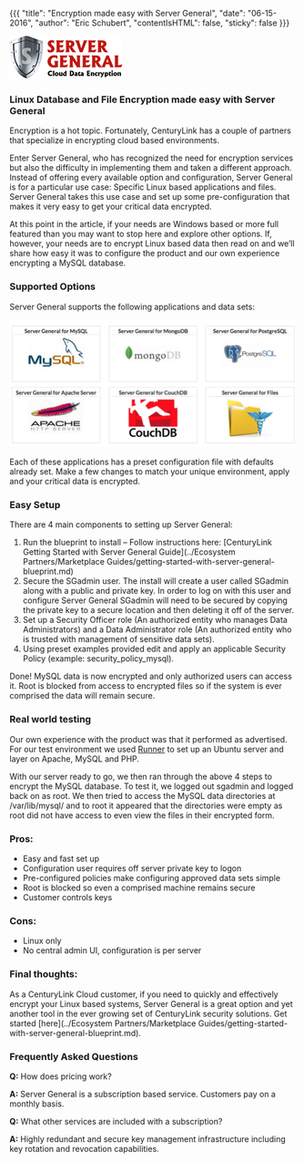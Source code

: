{{{
"title": "Encryption made easy with Server General",
"date": "06-15-2016",
"author": "Eric Schubert",
"contentIsHTML": false,
"sticky": false
}}}

![Server General logo](../images/sglogo.png)

### Linux Database and File Encryption made easy with Server General

Encryption is a hot topic. Fortunately, CenturyLink has a couple of partners that specialize in encrypting cloud based environments.

Enter Server General, who has recognized the need for encryption services but also the difficulty in implementing them and taken a different approach. Instead of offering every available option and configuration, Server General is for a particular use case: Specific Linux based applications and files. Server General takes this use case and set up some pre-configuration that makes it very easy to get your critical data encrypted.

At this point in the article, if your needs are Windows based or more full featured than you may want to stop here and explore other options. If, however, your needs are to encrypt Linux based data then read on and we’ll share how easy it was to configure the product and our own experience encrypting a MySQL database.


### Supported Options
Server General supports the following applications and data sets:

![Server General Supported Applications](../images/sgdbs.png)

Each of these applications has a preset configuration file with defaults already set. Make a few changes to match your unique environment, apply and your critical data is encrypted.


### Easy Setup


There are 4 main components to setting up Server General:

1.	Run the blueprint to install – Follow instructions here: [CenturyLink Getting Started with Server General Guide](../Ecosystem Partners/Marketplace Guides/getting-started-with-server-general-blueprint.md)
2.	Secure the SGadmin user. The install will create a user called SGadmin along with a public and private key. In order to log on with this user and configure Server General SGadmin will need to be secured by copying the private key to a secure location and then deleting it off of the server.
3.	Set up a Security Officer role (An authorized entity who manages Data Administrators) and a Data Administrator role (An authorized entity who is trusted with management of sensitive data sets).
4.	Using preset examples provided edit and apply an applicable Security Policy (example: security_policy_mysql).

Done! MySQL data is now encrypted and only authorized users can access it. Root is blocked from access to encrypted files so if the system is ever comprised the data will remain secure.



### Real world testing

Our own experience with the product was that it performed as advertised. For our test environment we used [Runner](../Runner/getting-started-with-runner.md) to set up an Ubuntu server and layer on Apache, MySQL and PHP.

With our server ready to go, we then ran through the above 4 steps to encrypt the MySQL database. To test it, we logged out sgadmin and logged back on as root. We then tried to access the MySQL data directories at /var/lib/mysql/ and to root it appeared that the directories were empty as root did not have access to even view the files in their encrypted form.



### Pros:
* Easy and fast set up
* Configuration user requires off server private key to logon
* Pre-configured policies make configuring approved data sets simple
* Root is blocked so even a comprised machine remains secure
* Customer controls keys

### Cons:
* Linux only
* No central admin UI, configuration is per server

### Final thoughts:
As a CenturyLink Cloud customer, if you need to quickly and effectively encrypt your Linux based systems, Server General is a great option and yet another tool in the ever growing set of CenturyLink security solutions. Get started [here](../Ecosystem Partners/Marketplace Guides/getting-started-with-server-general-blueprint.md).


### Frequently Asked Questions

**Q:** How does pricing work?

**A:** Server General is a subscription based service. Customers pay on a monthly basis.


**Q:** What other services are included with a subscription?

**A:** Highly redundant and secure key management infrastructure including key rotation and revocation capabilities.
